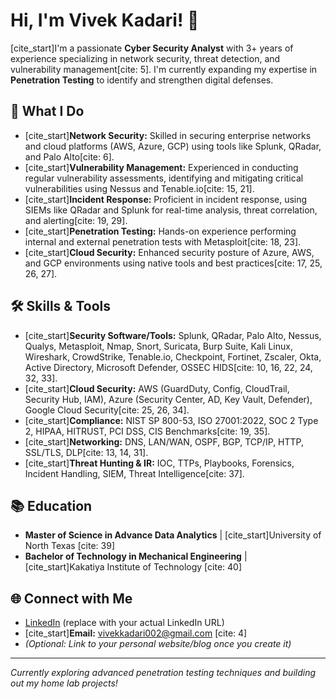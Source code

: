 # Hi, I'm Vivek Kadari! 👋

[cite_start]I'm a passionate **Cyber Security Analyst** with 3+ years of experience specializing in network security, threat detection, and vulnerability management[cite: 5]. I'm currently expanding my expertise in **Penetration Testing** to identify and strengthen digital defenses.

## 🚀 What I Do
* [cite_start]**Network Security:** Skilled in securing enterprise networks and cloud platforms (AWS, Azure, GCP) using tools like Splunk, QRadar, and Palo Alto[cite: 6].
* [cite_start]**Vulnerability Management:** Experienced in conducting regular vulnerability assessments, identifying and mitigating critical vulnerabilities using Nessus and Tenable.io[cite: 15, 21].
* [cite_start]**Incident Response:** Proficient in incident response, using SIEMs like QRadar and Splunk for real-time analysis, threat correlation, and alerting[cite: 19, 29].
* [cite_start]**Penetration Testing:** Hands-on experience performing internal and external penetration tests with Metasploit[cite: 18, 23].
* [cite_start]**Cloud Security:** Enhanced security posture of Azure, AWS, and GCP environments using native tools and best practices[cite: 17, 25, 26, 27].

## 🛠️ Skills & Tools
* [cite_start]**Security Software/Tools:** Splunk, QRadar, Palo Alto, Nessus, Qualys, Metasploit, Nmap, Snort, Suricata, Burp Suite, Kali Linux, Wireshark, CrowdStrike, Tenable.io, Checkpoint, Fortinet, Zscaler, Okta, Active Directory, Microsoft Defender, OSSEC HIDS[cite: 10, 16, 22, 24, 32, 33].
* [cite_start]**Cloud Security:** AWS (GuardDuty, Config, CloudTrail, Security Hub, IAM), Azure (Security Center, AD, Key Vault, Defender), Google Cloud Security[cite: 25, 26, 34].
* [cite_start]**Compliance:** NIST SP 800-53, ISO 27001:2022, SOC 2 Type 2, HIPAA, HITRUST, PCI DSS, CIS Benchmarks[cite: 19, 35].
* [cite_start]**Networking:** DNS, LAN/WAN, OSPF, BGP, TCP/IP, HTTP, SSL/TLS, DLP[cite: 13, 14, 31].
* [cite_start]**Threat Hunting & IR:** IOC, TTPs, Playbooks, Forensics, Incident Handling, SIEM, Threat Intelligence[cite: 37].

## 📚 Education
* **Master of Science in Advance Data Analytics** | [cite_start]University of North Texas [cite: 39]
* **Bachelor of Technology in Mechanical Engineering** | [cite_start]Kakatiya Institute of Technology [cite: 40]

## 🌐 Connect with Me
* [LinkedIn](https://www.linkedin.com/in/viveknetwork/) (replace with your actual LinkedIn URL)
* [cite_start]**Email:** vivekkadari002@gmail.com [cite: 4]
* *(Optional: Link to your personal website/blog once you create it)*

---
*Currently exploring advanced penetration testing techniques and building out my home lab projects!*
